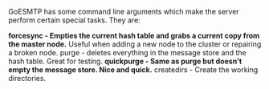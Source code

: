 GoESMTP has some command line arguments which make the server perform certain special tasks. They are:

**forcesync - Empties the current hash table and grabs a current copy from the master node.** Useful when adding a new node to the cluster or repairing a broken node.
purge - deletes everything in the message store and the hash table. Great for testing.
**quickpurge - Same as purge but doesn't empty the message store. Nice and quick.** createdirs - Create the working directories.